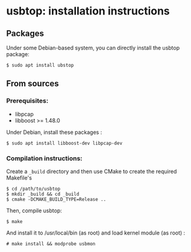 usbtop: installation instructions
=================================

Packages
--------

Under some Debian-based system, you can directly install the usbtop package:

```
$ sudo apt install ubstop
```

From sources
------------

### Prerequisites:

  * libpcap
  * libboost >= 1.48.0

Under Debian, install these packages :

```
$ sudo apt install libboost-dev libpcap-dev
```

### Compilation instructions:

Create a ``_build`` directory and then use CMake to create the required Makefile's

```
$ cd /path/to/usbtop
$ mkdir _build && cd _build
$ cmake -DCMAKE_BUILD_TYPE=Release ..
```

Then, compile usbtop:

```
$ make
```

And install it to /usr/local/bin (as root) and load kernel module (as root) :

```
# make install && modprobe usbmon
```
